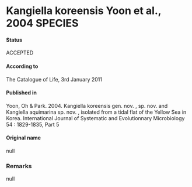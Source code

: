 Kangiella koreensis Yoon et al., 2004 SPECIES
=======

#### Status
ACCEPTED

#### According to
The Catalogue of Life, 3rd January 2011

#### Published in
Yoon, Oh & Park. 2004. Kangiella koreensis gen. nov. , sp. nov. and Kangiella aquimarina sp. nov. , isolated from a tidal flat of the Yellow Sea in Korea. International Journal of Systematic and Evolutionnary Microbiology 54 : 1829-1835, Part 5

#### Original name
null

### Remarks
null
